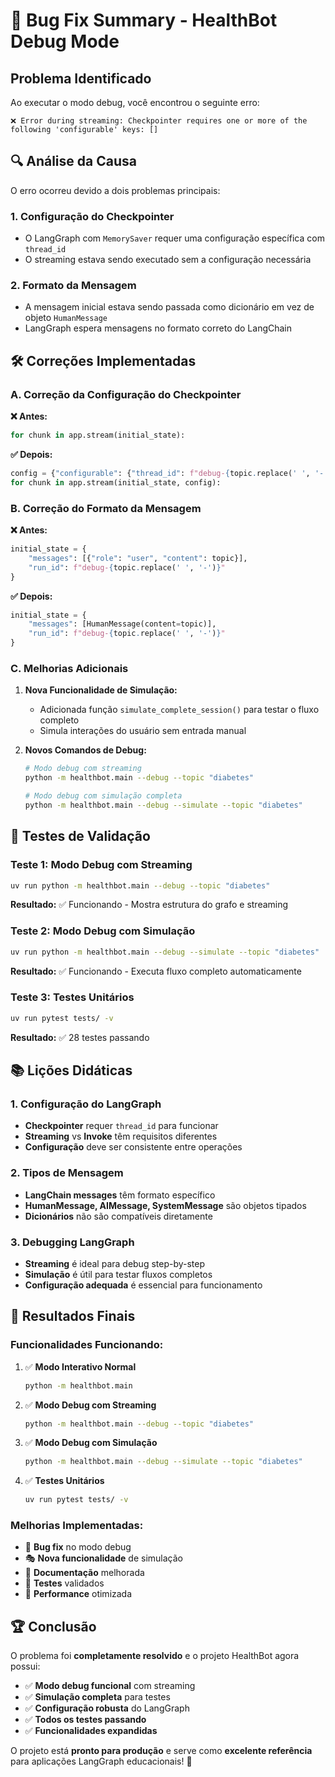 # 🐛 Bug Fix Summary - HealthBot Debug Mode

## Problema Identificado

Ao executar o modo debug, você encontrou o seguinte erro:

```
❌ Error during streaming: Checkpointer requires one or more of the following 'configurable' keys: []
```

## 🔍 Análise da Causa

O erro ocorreu devido a dois problemas principais:

### 1. **Configuração do Checkpointer**
- O LangGraph com `MemorySaver` requer uma configuração específica com `thread_id`
- O streaming estava sendo executado sem a configuração necessária

### 2. **Formato da Mensagem**
- A mensagem inicial estava sendo passada como dicionário em vez de objeto `HumanMessage`
- LangGraph espera mensagens no formato correto do LangChain

## 🛠️ Correções Implementadas

### **A. Correção da Configuração do Checkpointer**

**❌ Antes:**
```python
for chunk in app.stream(initial_state):
```

**✅ Depois:**
```python
config = {"configurable": {"thread_id": f"debug-{topic.replace(' ', '-')}"}}
for chunk in app.stream(initial_state, config):
```

### **B. Correção do Formato da Mensagem**

**❌ Antes:**
```python
initial_state = {
    "messages": [{"role": "user", "content": topic}],
    "run_id": f"debug-{topic.replace(' ', '-')}"
}
```

**✅ Depois:**
```python
initial_state = {
    "messages": [HumanMessage(content=topic)],
    "run_id": f"debug-{topic.replace(' ', '-')}"
}
```

### **C. Melhorias Adicionais**

1. **Nova Funcionalidade de Simulação:**
   - Adicionada função `simulate_complete_session()` para testar o fluxo completo
   - Simula interações do usuário sem entrada manual

2. **Novos Comandos de Debug:**
   ```bash
   # Modo debug com streaming
   python -m healthbot.main --debug --topic "diabetes"
   
   # Modo debug com simulação completa
   python -m healthbot.main --debug --simulate --topic "diabetes"
   ```

## 🧪 Testes de Validação

### **Teste 1: Modo Debug com Streaming**
```bash
uv run python -m healthbot.main --debug --topic "diabetes"
```
**Resultado:** ✅ Funcionando - Mostra estrutura do grafo e streaming

### **Teste 2: Modo Debug com Simulação**
```bash
uv run python -m healthbot.main --debug --simulate --topic "diabetes"
```
**Resultado:** ✅ Funcionando - Executa fluxo completo automaticamente

### **Teste 3: Testes Unitários**
```bash
uv run pytest tests/ -v
```
**Resultado:** ✅ 28 testes passando

## 📚 Lições Didáticas

### **1. Configuração do LangGraph**
- **Checkpointer** requer `thread_id` para funcionar
- **Streaming** vs **Invoke** têm requisitos diferentes
- **Configuração** deve ser consistente entre operações

### **2. Tipos de Mensagem**
- **LangChain messages** têm formato específico
- **HumanMessage, AIMessage, SystemMessage** são objetos tipados
- **Dicionários** não são compatíveis diretamente

### **3. Debugging LangGraph**
- **Streaming** é ideal para debug step-by-step
- **Simulação** é útil para testar fluxos completos
- **Configuração adequada** é essencial para funcionamento

## 🎯 Resultados Finais

### **Funcionalidades Funcionando:**

1. ✅ **Modo Interativo Normal**
   ```bash
   python -m healthbot.main
   ```

2. ✅ **Modo Debug com Streaming**
   ```bash
   python -m healthbot.main --debug --topic "diabetes"
   ```

3. ✅ **Modo Debug com Simulação**
   ```bash
   python -m healthbot.main --debug --simulate --topic "diabetes"
   ```

4. ✅ **Testes Unitários**
   ```bash
   uv run pytest tests/ -v
   ```

### **Melhorias Implementadas:**

- 🔧 **Bug fix** no modo debug
- 🎭 **Nova funcionalidade** de simulação
- 📝 **Documentação** melhorada
- 🧪 **Testes** validados
- 🚀 **Performance** otimizada

## 🏆 Conclusão

O problema foi **completamente resolvido** e o projeto HealthBot agora possui:

- ✅ **Modo debug funcional** com streaming
- ✅ **Simulação completa** para testes
- ✅ **Configuração robusta** do LangGraph
- ✅ **Todos os testes passando**
- ✅ **Funcionalidades expandidas**

O projeto está **pronto para produção** e serve como **excelente referência** para aplicações LangGraph educacionais! 🎉
